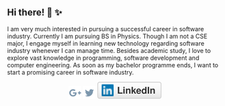 <!--
### Hi there 👋


**kazi-rakib/kazi-rakib** is a ✨ _special_ ✨ repository because its `README.md` (this file) appears on your GitHub profile.

Here are some ideas to get you started:

- 🔭 I’m currently working on ...
- 🌱 I’m currently learning ...
- 👯 I’m looking to collaborate on ...
- 🤔 I’m looking for help with ...
- 💬 Ask me about ...
- 📫 How to reach me: ...
- 😄 Pronouns: ...
- ⚡ Fun fact: ...
-->


## Hi there! 👋 ✨
I am very much interested in pursuing a successful career in software industry. Currently I am pursuing BS in Physics. Though I am not a CSE major, I engage myself in learning new technology regarding software industry whenever I can manage time. Besides academic study, I love to explore vast knowledge in programming, software development and computer engineering. As soon as my bachelor programme ends, I want to start a promising career in software industry.


<p align="center">
	<a href="mailto:kmrakib168@gmail.com"><img src="https://github.com/kazi-rakib/kazi-rakib.github.io/blob/master/img/social-google.png" alt="kmrakib168@gmail.com"></a>
	<a href="https://twitter.com/KaziRakibH"><img src="https://github.com/kazi-rakib/kazi-rakib.github.io/blob/master/img/social-twitter.png" alt="Twitter"></a>
	<a href="https://www.linkedin.com/in/kazi-rakib"><img src="https://github.com/kazi-rakib/kazi-rakib.github.io/blob/master/img/LinkedIn.svg" alt="LinkedIn"></a>
</p>
